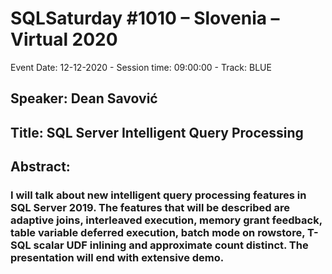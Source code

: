 # SQLSaturday #1010 – Slovenia – Virtual 2020
Event Date: 12-12-2020 - Session time: 09:00:00 - Track: BLUE
## Speaker: Dean Savović
## Title: SQL Server Intelligent Query Processing
## Abstract:
### I will talk about new intelligent query processing features in SQL Server 2019. The features that will be described are adaptive joins, interleaved execution, memory grant feedback, table variable deferred execution, batch mode on rowstore, T-SQL scalar UDF inlining and approximate count distinct. The presentation will end with extensive demo.

